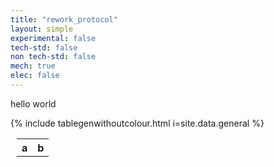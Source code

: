 ```yaml
---
title: "rework_protocol"
layout: simple
experimental: false
tech-std: false
non tech-std: false
mech: true
elec: false
---
```


hello world 
<style>
  td {background-color:unset;}
  font {all:unset;}
</style>

<table style = "margin-left:10px" id = 'cont'>
  <tr>
    <th> a </th>
    <th> b </th>
  </tr>
  <tr>
      {% include tablegenwithoutcolour.html i=site.data.general %}
  </tr>
     
</table>
